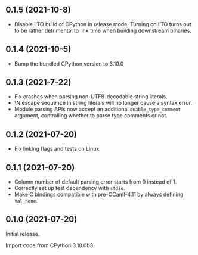 ## 0.1.5 (2021-10-8)

- Disable LTO build of CPython in release mode. Turning on LTO turns out to be rather detrimental to link time when building downstream binaries. 

## 0.1.4 (2021-10-5)

- Bump the bundled CPython version to 3.10.0

## 0.1.3 (2021-7-22)

- Fix crashes when parsing non-UTF8-decodable string literals.
- \N escape sequence in string literals will no longer cause a syntax error.
- Module parsing APIs now accept an additional `enable_type_comment` argument, controlling whether to parse type comments or not.

## 0.1.2 (2021-07-20)

- Fix linking flags and tests on Linux.

## 0.1.1 (2021-07-20)

- Column number of default parsing error starts from 0 instead of 1.
- Correctly set up test dependency with `stdio`.
- Make C bindings compatible with pre-OCaml-4.11 by always defining `Val_none`.

## 0.1.0 (2021-07-20)

Initial release.

Import code from CPython 3.10.0b3.
